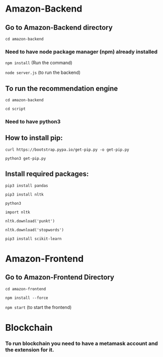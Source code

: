 <h1>Amazon-Backend</h1>

<h2> Go to Amazon-Backend directory </h2>

```cd amazon-backend```

<h3>Need to have node package manager (npm) already installed</h3>

```npm install``` (Run the command)

```node server.js``` (to run the backend)


<h2>To run the recommendation engine</h2>


```cd amazon-backend```

```cd script```

<h3>Need to have python3</h3>

<h2>How to install pip:</h2>

```curl https://bootstrap.pypa.io/get-pip.py -o get-pip.py```

```python3 get-pip.py```

<h2>Install required packages:</h2>

```pip3 install pandas```

```pip3 install nltk```

```python3```

```import nltk```

```nltk.download('punkt')```

```nltk.download('stopwords')```

```pip3 install scikit-learn```


<h1> Amazon-Frontend </h1>

<h2>Go to Amazon-Frontend Directory</h2>

```cd amazon-frontend```

```npm install --force```

```npm start``` (to start the frontend)

<h1>Blockchain</h1> 

<h3>To run blockchain you need to have a metamask account and the extension for it.</h3>
